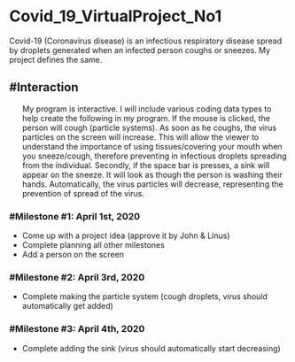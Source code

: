 # Covid_19_VirtualProject_No1

Covid-19 (Coronavirus disease) is an infectious respiratory disease spread by droplets generated when an infected person coughs or sneezes. My project defines the same.

<h2>#Interaction</h2>
<ul>
My program is interactive. I will include various coding data types to help create the following in my program. If the mouse is clicked, the person will cough (particle systems). As soon as he coughs, the virus particles on the screen will increase. This will allow the viewer to understand the importance of using tissues/covering your mouth when you sneeze/cough, therefore preventing in infectious droplets spreading from the individual. Secondly, if the space bar is presses, a sink will appear on the sneeze. It will look as though the person is washing their hands. Automatically, the virus particles will decrease, representing the prevention of spread of the virus.
</ul>

<h3>#Milestone #1: April 1st, 2020</h3>
<ul>
<li> Come up with a project idea (approve it by John & Linus) </li>
<li> Complete planning all other milestones </li>
<li> Add a person on the screen </li>
</ul>

<h3>#Milestone #2: April 3rd, 2020</h3>
<ul>
<li> Complete making the particle system (cough droplets, virus should automatically get added) </li>
</ul>

<h3>#Milestone #3: April 4th, 2020</h3>
<ul>
<li> Complete adding the sink (virus should automatically start decreasing) </li>
</ul>
